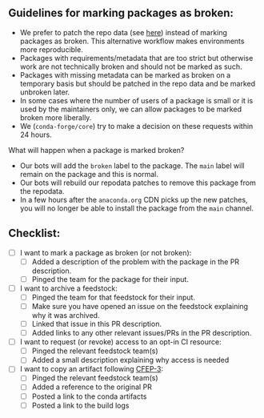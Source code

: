 <!--
Hi!

Thank you for making an admin request on this repo. We strive to make a decision
on these requests within 24 hours. 

Please use the text below to add context about this PR, especially if:
- You want to mark packages as broken
- You want to archive a feedstock
- You want to request access to opt-in CI resources

Cheers and thank you for contributing to conda-forge!
-->

## Guidelines for marking packages as broken:

* We prefer to patch the repo data (see [here](https://github.com/conda-forge/conda-forge-repodata-patches-feedstock))
  instead of marking packages as broken. This alternative workflow makes environments more reproducible.
* Packages with requirements/metadata that are too strict but otherwise work are
  not technically broken and should not be marked as such.
* Packages with missing metadata can be marked as broken on a temporary basis
  but should be patched in the repo data and be marked unbroken later.
* In some cases where the number of users of a package is small or it is used by
  the maintainers only, we can allow packages to be marked broken more liberally.
* We (`conda-forge/core`) try to make a decision on these requests within 24 hours.

What will happen when a package is marked broken?

* Our bots will add the `broken` label to the package. The `main` label will remain on the package and this is normal.
* Our bots will rebuild our repodata patches to remove this package from the repodata.
* In a few hours after the `anaconda.org` CDN picks up the new patches, you will no longer be able to install the package from the `main` channel.


## Checklist:

* [ ] I want to mark a package as broken (or not broken):
  * [ ] Added a description of the problem with the package in the PR description.
  * [ ] Pinged the team for the package for their input.

* [ ] I want to archive a feedstock:
  * [ ] Pinged the team for that feedstock for their input.
  * [ ] Make sure you have opened an issue on the feedstock explaining why it was archived.
  * [ ] Linked that issue in this PR description.
  * [ ] Added links to any other relevant issues/PRs in the PR description.

* [ ] I want to request (or revoke) access to an opt-in CI resource:
  * [ ] Pinged the relevant feedstock team(s)
  * [ ] Added a small description explaining why access is needed

* [ ] I want to copy an artifact following [CFEP-3](https://github.com/conda-forge/cfep/blob/main/cfep-03.md):
  * [ ] Pinged the relevant feedstock team(s)
  * [ ] Added a reference to the original PR
  * [ ] Posted a link to the conda artifacts
  * [ ] Posted a link to the build logs

<!--
For example if you are trying to mark a `foo` conda package as broken.

  ping @conda-forge/foo

-->
